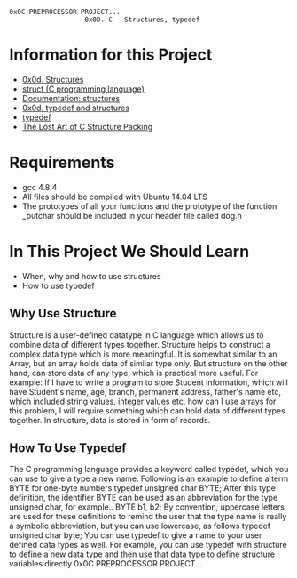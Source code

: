 	0x0C PREPROCESSOR PROJECT...
                       0x0D. C - Structures, typedef

# Information for this Project


* [0x0d. Structures](https://docs.google.com/presentation/d/1wy6-h7ox6qUUabC50A6PD5uLiKHasmiOYDk3DwZPfGs/edit#slide=id.g13db114aac_0_240)
* [struct (C programming language)](https://en.wikipedia.org/wiki/Struct_(C_programming_language))
* [Documentation: structures](https://github.com/holbertonschool/Betty/wiki/Documentation:-Data-structures)
* [0x0d. typedef and structures](https://docs.google.com/presentation/d/1KNVX4ThB6RGEOFvwMMrHsJzC3EO3G3BaES68szWy9_E/edit#slide=id.g13db114aac_0_250)
* [typedef](https://publications.gbdirect.co.uk//c_book/chapter8/typedef.html)
* [The Lost Art of C Structure Packing](http://www.catb.org/esr/structure-packing/)

# Requirements

* gcc 4.8.4
* All files should be compiled with Ubuntu 14.04 LTS
*  The prototypes of all your functions and the prototype of the function _putchar should be included in your header file called dog.h


# In This Project We Should Learn
* When, why and how to use structures
* How to use typedef


## Why Use Structure

Structure is a user-defined datatype in C language which allows us to combine data of different types together. Structure helps to construct a complex data type which is more meaningful. It is somewhat similar to an Array, but an array holds data of similar type only. But structure on the other hand, can store data of any type, which is practical more useful.
For example: If I have to write a program to store Student information, which will have Student's name, age, branch, permanent address, father's name etc, which included string values, integer values etc, how can I use arrays for this problem, I will require something which can hold data of different types together.
In structure, data is stored in form of records.


## How To Use Typedef

The C programming language provides a keyword called typedef, which you can use to give a type a new name. Following is an example to define a term BYTE for one-byte numbers
typedef unsigned char BYTE;
After this type definition, the identifier BYTE can be used as an abbreviation for the type unsigned char, for example..
BYTE  b1, b2;
By convention, uppercase letters are used for these definitions to remind the user that the type name is really a symbolic abbreviation, but you can use lowercase, as follows
typedef unsigned char byte;
You can use typedef to give a name to your user defined data types as well. For example, you can use typedef with structure to define a new data type and then use that data type to define structure variables directly     0x0C PREPROCESSOR PROJECT...